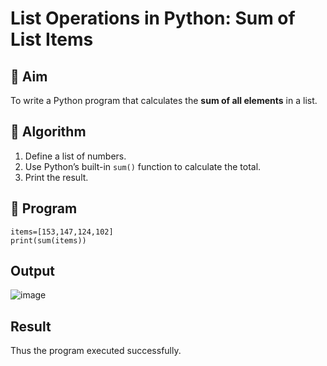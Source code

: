 # List Operations in Python: Sum of List Items

## 🎯 Aim
To write a Python program that calculates the **sum of all elements** in a list.

## 🧠 Algorithm
1. Define a list of numbers.
2. Use Python’s built-in `sum()` function to calculate the total.
3. Print the result.

## 🧾 Program
```
items=[153,147,124,102]
print(sum(items))
```

## Output

![image](https://github.com/user-attachments/assets/9983dea3-fe3b-40d0-9a07-2cf5d5699007)
## Result

Thus the program executed successfully.
